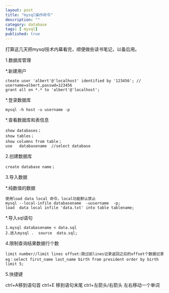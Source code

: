```yaml
---
layout: post
title: "mysql操作命令"
description: ""
category: database 
tags: [ mysql]
published: true
---
```


打算这几天把mysql技术内幕看完，顺便做些读书笔记，以备后用。

1.数据库管理

*.新建用户 

	cteate user 'albert'@'localhost' identified by '123456'; // username=albert,passwd=123456
    grant all on *.* to 'albert'@'localhost';

*.登录数据库

	mysql -h host -u username -p
    
*.查看数据库和表信息

	show databases；
    show tables；
    show columns from table；
    use   databasename  //select database
    
2.创建数据库

	create database name；
    
3.导入数据

*.纯数值的数据

	使用load data local 命令，local功能默认禁止
    mysql --local-infile databasename  -uusername  -p;
    load  data local infile 'data.txt' into table tablename;

*.导入sql语句

	1.mysql databasename < data.sql
    2.进入mysql .  source  data.sql;
    
4.限制查询结果数据行个数

	limit number//limit lines offset:跳过前lines记录返回之后的offset个数据记录
    eg：select first_name last_name birth from president order by birth limit 5;
    
5.快捷键

   ctrl+A移到语句首  ctrl+E 移到语句末尾 ctrl+左箭头/右箭头 左右移动一个单词








